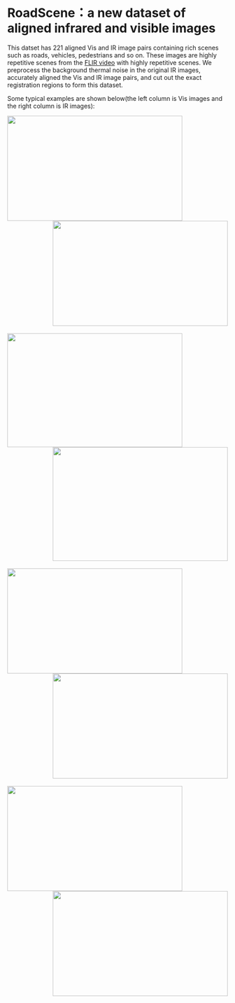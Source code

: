 # RoadScene：a new dataset of aligned infrared and visible images

This datset has 221 aligned Vis and IR image pairs containing rich scenes such as roads, vehicles, pedestrians and so on. These images are highly repetitive scenes from the [FLIR video](https://www.flir.com/oem/adas/adas-dataset-form/) with highly repetitive scenes. We preprocess the background thermal noise in the original IR images, accurately aligned the Vis and IR image pairs, and cut out the exact registration regions to form this dataset.<br>

Some typical examples are shown below(the left column is Vis images and the right column is IR images):<br>

<div align=left><img src="https://github.com/hanna-xu/road-scene-infrared-visible-images/blob/master/crop_HR_visible/FLIR_05164.jpg" width="400" height="240"/></div>
<div align=right><img src="https://github.com/hanna-xu/road-scene-infrared-visible-images/blob/master/cropinfrared/FLIR_05164.jpg" width="400" height="240"/></div><br>

<div align=left><img src="https://github.com/hanna-xu/road-scene-infrared-visible-images/blob/master/crop_HR_visible/FLIR_06832.jpg" width="400" height="260"/></div>

<div align=right><img src="https://github.com/hanna-xu/road-scene-infrared-visible-images/blob/master/cropinfrared/FLIR_06832.jpg" width="400" height="260"/></div><br>

<div align=left><img src="https://github.com/hanna-xu/road-scene-infrared-visible-images/blob/master/crop_HR_visible/FLIR_07202.jpg" width="400" height="240"/></div>
<div align=right><img src="https://github.com/hanna-xu/road-scene-infrared-visible-images/blob/master/cropinfrared/FLIR_07202.jpg" width="400" height="240"/></div><br>

<div align=left><img src="https://github.com/hanna-xu/road-scene-infrared-visible-images/blob/master/crop_HR_visible/FLIR_07206.jpg" width="400" height="240"/></div>
<div align=right><img src="https://github.com/hanna-xu/road-scene-infrared-visible-images/blob/master/cropinfrared/FLIR_07206.jpg" width="400" height="240"/></div>
